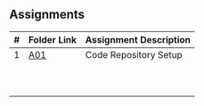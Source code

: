 ## Assignments

|  #  | Folder Link | Assignment Description |
| :-: | ----------- | ---------------------- |
|  1  | [A01](./A01/README.md) | Code Repository Setup |
|     |             |                        |
|     |             |                        |
|     |             |                        |
|     |             |                        |
|     |             |                        |
|     |             |                        |
|     |             |                        |
|     |             |                        |
|     |             |                        |
|     |             |                        |
